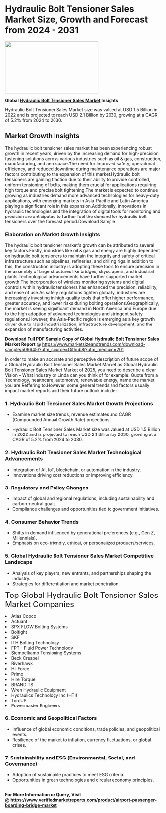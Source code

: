 <H1>Hydraulic Bolt Tensioner Sales Market Size, Growth and Forecast from 2024 - 2031</H1><img class="aligncenter size-medium wp-image-584254" src="https://thirdeyenews.in/wp-content/uploads/2024/09/Global-Market-Research-300x168.jpeg" alt="" width="300" height="168" /><p><strong>Global&nbsp;<a href="https://www.marketsizeandtrends.com/download-sample/509645/?utm_source=Github8j?utm_medium=201">Hydraulic Bolt Tensioner Sales Market</a> Insights</strong></p><p>Hydraulic Bolt Tensioner Sales Market size was valued at USD 1.5 Billion in 2022 and is projected to reach USD 2.1 Billion by 2030, growing at a CAGR of 5.2% from 2024 to 2030.</p><p><h2>Market Growth Insights</h2> The hydraulic bolt tensioner sales market has been experiencing robust growth in recent years, driven by the increasing demand for high-precision fastening solutions across various industries such as oil & gas, construction, manufacturing, and aerospace.The need for improved safety, operational efficiency, and reduced downtime during maintenance operations are major factors contributing to the expansion of this market.Hydraulic bolt tensioners are gaining traction due to their ability to provide controlled, uniform tensioning of bolts, making them crucial for applications requiring high torque and precise bolt tightening.The market is expected to continue growing as industries demand more advanced technologies for heavy-duty applications, with emerging markets in Asia-Pacific and Latin America playing a significant role in this expansion.Additionally, innovations in hydraulic technologies and the integration of digital tools for monitoring and precision are anticipated to further fuel the demand for hydraulic bolt tensioners over the forecast period.Download Sample <h3>Elaboration on Market Growth Insights</h3> The hydraulic bolt tensioner market's growth can be attributed to several key factors.Firstly, industries like oil & gas and energy are highly dependent on hydraulic bolt tensioners to maintain the integrity and safety of critical infrastructure such as pipelines, refineries, and drilling rigs.In addition to this, the construction industry is adopting these tools to ensure precision in the assembly of large structures like bridges, skyscrapers, and industrial plants.Technological advancements have further supported market growth.The incorporation of wireless monitoring systems and digital controls within hydraulic tensioners has enhanced the precision, reliability, and ease of use.As safety regulations tighten globally, industries are increasingly investing in high-quality tools that offer higher performance, greater accuracy, and lower risks during bolting operations.Geographically, the market is seeing significant demand in North America and Europe due to the high adoption of advanced technologies and stringent safety regulations.However, the Asia-Pacific region is emerging as a key growth driver due to rapid industrialization, infrastructure development, and the expansion of manufacturing activities.</p><p><span class=""><strong>Download Full PDF Sample Copy of Global Hydraulic Bolt Tensioner Sales Market Report</strong> @ <a href="https://www.marketsizeandtrends.com/download-sample/509645/?utm_source=Github8j?utm_medium=201" target="_blank">https://www.marketsizeandtrends.com/download-sample/509645/?utm_source=Github8j?utm_medium=201</a></span></p><p>In order to make an accurate and perceptive description of future scope of a Global&nbsp;Hydraulic Bolt Tensioner Sales Market Market as Global&nbsp;Hydraulic Bolt Tensioner Sales Market Market of 2025, you need to describe a clear Vision &ndash; What Industry or Linda can you think of for example: Quote from a Technology, healthcare, automotive, renewable energy, name the market you are Reffering to.However, some general trends and factors usually impact market reports and their future outlook include:</p><h3>1.&nbsp;<strong>Hydraulic Bolt Tensioner Sales Market Growth Projections</strong></h3><ul><li>Examine market size trends, revenue estimates and CAGR (Compounded Annual Growth Rate) projections.</li><li><p>Hydraulic Bolt Tensioner Sales Market size was valued at USD 1.5 Billion in 2022 and is projected to reach USD 2.1 Billion by 2030, growing at a CAGR of 5.2% from 2024 to 2030.</p></li></ul><h3>2.&nbsp;<strong>Hydraulic Bolt Tensioner Sales Market Technological Advancements</strong></h3><ul><li>Integration of AI, IoT, blockchain, or automation in the industry.</li><li>Innovations driving cost reductions or improving efficiency.</li></ul><h3>3.&nbsp;<strong>Regulatory and Policy Changes</strong></h3><ul><li>Impact of global and regional regulations, including sustainability and carbon-neutral goals.</li><li>Compliance challenges and opportunities tied to government initiatives.</li></ul><h3>4.&nbsp;<strong>Consumer Behavior Trends</strong></h3><ul><li>Shifts in demand influenced by generational preferences (e.g., Gen Z, Millennials).</li><li>Emphasis on eco-friendly, ethical, or personalized products/services.</li></ul><h3>5.&nbsp;<strong>Global Hydraulic Bolt Tensioner Sales Market Competitive Landscape</strong></h3><ul><li>Analysis of key players, new entrants, and partnerships shaping the industry.</li><li>Strategies for differentiation and market penetration.</li></ul><p data-pm-slice="1 1 []"><span style="color: inherit; font-family: inherit; font-size: 25px;">Top Global Hydraulic Bolt Tensioner Sales Market Companies</span></p><div class="" data-test-id=""><p><li>Atlas Copco</li><li> Actuant</li><li> SPX FLOW Bolting Systems</li><li> Boltight</li><li> SKF</li><li> ITH Bolting Technology</li><li> FPT - Fluid Power Technology</li><li> Siempelkamp Tensioning Systems</li><li> Beck Crespel</li><li> Riverhawk</li><li> Hi-Force</li><li> Primo</li><li> Hire Torque</li><li> BRAND TS</li><li> Wren Hydraulic Equipment</li><li> Hydraulics Technology Inc (HTI)</li><li> TorcUP</li><li> Powermaster Engineers</li></p></div><h3>6.&nbsp;<strong>Economic and Geopolitical Factors</strong></h3><ul><li>Influence of global economic conditions, trade policies, and geopolitical events.</li><li>Resilience of the market to inflation, currency fluctuations, or global crises.</li></ul><h3>7.&nbsp;<strong>Sustainability and ESG (Environmental, Social, and Governance)</strong></h3><ul><li>Adoption of sustainable practices to meet ESG criteria.</li><li>Opportunities in green technologies and circular economy principles.</li></ul><h2><strong style="font-size: 14px;">For More Information or Query, Visit @&nbsp;</strong><a style="background-color: #ffffff; font-size: 14px;" href="https://www.marketsizeandtrends.com/report/hydraulic-bolt-tensioner-sales-market/" target="_blank">https://www.verifiedmarketreports.com/product/airport-passenger-boarding-bridge-market</a></h2>